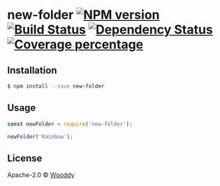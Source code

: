 # new-folder [![NPM version][npm-image]][npm-url] [![Build Status][travis-image]][travis-url] [![Dependency Status][daviddm-image]][daviddm-url] [![Coverage percentage][coveralls-image]][coveralls-url]
> 

## Installation

```sh
$ npm install --save new-folder
```

## Usage

```js
const newFolder = require('new-folder');

newFolder('Rainbow');
```
## License

Apache-2.0 © [Wooddy]()


[npm-image]: https://badge.fury.io/js/new-folder.svg
[npm-url]: https://npmjs.org/package/new-folder
[travis-image]: https://travis-ci.org//new-folder.svg?branch=master
[travis-url]: https://travis-ci.org//new-folder
[daviddm-image]: https://david-dm.org//new-folder.svg?theme=shields.io
[daviddm-url]: https://david-dm.org//new-folder
[coveralls-image]: https://coveralls.io/repos//new-folder/badge.svg
[coveralls-url]: https://coveralls.io/r//new-folder
